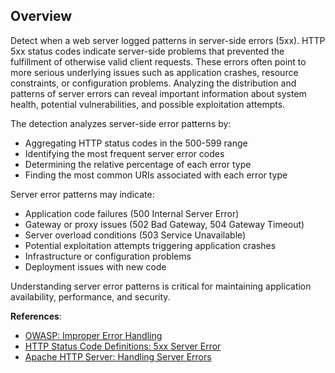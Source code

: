 ## Overview

Detect when a web server logged patterns in server-side errors (5xx). HTTP 5xx status codes indicate server-side problems that prevented the fulfillment of otherwise valid client requests. These errors often point to more serious underlying issues such as application crashes, resource constraints, or configuration problems. Analyzing the distribution and patterns of server errors can reveal important information about system health, potential vulnerabilities, and possible exploitation attempts.

The detection analyzes server-side error patterns by:
- Aggregating HTTP status codes in the 500-599 range
- Identifying the most frequent server error codes
- Determining the relative percentage of each error type
- Finding the most common URIs associated with each error type

Server error patterns may indicate:
- Application code failures (500 Internal Server Error)
- Gateway or proxy issues (502 Bad Gateway, 504 Gateway Timeout)
- Server overload conditions (503 Service Unavailable)
- Potential exploitation attempts triggering application crashes
- Infrastructure or configuration problems
- Deployment issues with new code

Understanding server error patterns is critical for maintaining application availability, performance, and security.

**References**:
- [OWASP: Improper Error Handling](https://owasp.org/www-community/Improper_Error_Handling)
- [HTTP Status Code Definitions: 5xx Server Error](https://www.w3.org/Protocols/rfc2616/rfc2616-sec10.html)
- [Apache HTTP Server: Handling Server Errors](https://httpd.apache.org/docs/2.4/misc/security_tips.html#serversidedata) 